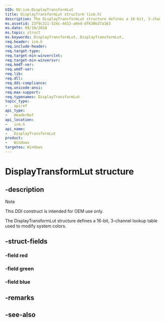 ```yaml
---
UID: NS:icm.DisplayTransformLut
title: DisplayTransformLut structure (icm.h)
description: The DisplayTransformLut structure defines a 16-bit, 3-channel lookup table used to modify system colors.
ms.assetid: 23f9c311-524c-4d13-a0ed-df630b37a163
ms.date: 09/10/2018
ms.topic: struct
ms.keywords: DisplayTransformLut, DisplayTransformLut, 
req.header: icm.h
req.include-header:
req.target-type:
req.target-min-winverclnt:
req.target-min-winversvr:
req.kmdf-ver:
req.umdf-ver:
req.lib:
req.dll:
req.ddi-compliance:
req.unicode-ansi:
req.max-support:
req.typenames: DisplayTransformLut
topic_type: 
-	apiref
api_type: 
-	HeaderDef
api_location: 
-	icm.h
api_name: 
-	DisplayTransformLut
product:
-	Windows
targetos: Windows
---
```


# DisplayTransformLut structure

## -description

> [!NOTE]
> This DDI construct is intended for OEM use only.

The DisplayTransformLut structure defines a 16-bit, 3-channel lookup table used to modify system colors.

## -struct-fields

### -field red
 
### -field green
 
### -field blue
 

## -remarks

## -see-also
